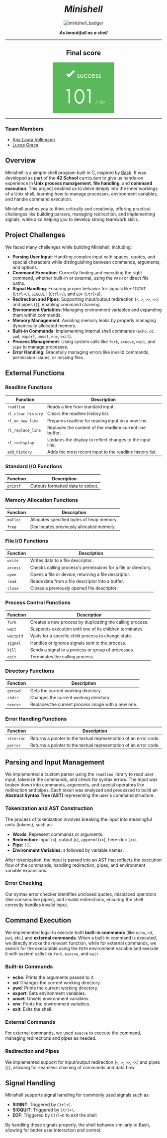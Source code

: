 <div align=center>
	<h1>
		<i>Minishell</i>
	</h1>
	<img src=https://github.com/AnaVolkmann/42_project_badges/blob/main/badges/minishelle.png alt=minishell_badge/>
	<p align=center>
        <p align="center">
	<b><i>As beautifull as a shell</i></b><br>
  
---

<h2>
		Final score
	</h2>
	<img src=https://github.com/AnaVolkmann/AnaVolkmann/blob/main/minishell_score.png alt=minishell_grade/>

---

</div>

### Team Members

- [Ana Laura Volkmann](https://github.com/AnaVolkmann)
- [Lucas Graça](https://github.com/gracaflucas)

## Overview

Minishell is a simple shell program built in C, inspired by [Bash](https://en.wikipedia.org/wiki/Bash_(Unix_shell)). It was developed as part of the **42 School** curriculum to give us hands-on experience in **Unix process management**, **file handling**, and **command execution**. This project enabled us to delve deeply into the inner workings of a Unix shell, learning how to manage processes, environment variables, and handle command execution.

Minishell pushes you to think critically and creatively, offering practical challenges like building parsers, managing redirection, and implementing signals, while also helping you to develop strong teamwork skills.

## Project Challenges

We faced many challenges while building Minishell, including:

- **Parsing User Input**: Handling complex input with spaces, quotes, and special characters while distinguishing between commands, arguments, and options.
- **Command Execution**: Correctly finding and executing the right command, whether built-in or external, using the `PATH` or direct file paths.
- **Signal Handling**: Ensuring proper behavior for signals like `SIGINT` (`Ctrl+C`), `SIGQUIT` (`Ctrl+\`), and `EOF` (`Ctrl+D`).
- **Redirection and Pipes**: Supporting input/output redirection (`<`, `>`, `>>`, `<<`) and pipes (`|`), enabling command chaining.
- **Environment Variables**: Managing environment variables and expanding them within commands.
- **Memory Management**: Avoiding memory leaks by properly managing dynamically allocated memory.
- **Built-in Commands**: Implementing internal shell commands (`echo`, `cd`, `pwd`, `export`, `unset`, `env`, `exit`).
- **Process Management**: Using system calls like `fork`, `execve`, `wait`, and `pipe` to manage processes.
- **Error Handling**: Gracefully managing errors like invalid commands, permission issues, or missing files.

## External Functions

### Readline Functions

| Function            | Description                                                   |
| ------------------- | ------------------------------------------------------------- |
| `readline`          | Reads a line from standard input.                             |
| `rl_clear_history`  | Clears the readline history list.                            |
| `rl_on_new_line`    | Prepares readline for reading input on a new line.           |
| `rl_replace_line`   | Replaces the content of the readline current line buffer.    |
| `rl_redisplay`      | Updates the display to reflect changes to the input line.    |
| `add_history`       | Adds the most recent input to the readline history list.     |

### Standard I/O Functions

| Function   | Description                                             |
| ---------- | ------------------------------------------------------- |
| `printf`   | Outputs formatted data to stdout.                       |

### Memory Allocation Functions

| Function   | Description                                             |
| ---------- | ------------------------------------------------------- |
| `malloc`   | Allocates specified bytes of heap memory.               |
| `free`     | Deallocates previously allocated memory.                |

### File I/O Functions

| Function   | Description                                                   |
| ---------- | ------------------------------------------------------------- |
| `write`    | Writes data to a file descriptor.                             |
| `access`   | Checks calling process's permissions for a file or directory. |
| `open`     | Opens a file or device, returning a file descriptor.         |
| `read`     | Reads data from a file descriptor into a buffer.              |
| `close`    | Closes a previously opened file descriptor.                   |

### Process Control Functions

| Function      | Description                                                        |
| ------------- | ------------------------------------------------------------------ |
| `fork`        | Creates a new process by duplicating the calling process.         |
| `wait`        | Suspends execution until one of its children terminates.          |
| `waitpid`     | Waits for a specific child process to change state.               |
| `signal`      | Handles or ignores signals sent to the process.                   |
| `kill`        | Sends a signal to a process or group of processes.                |
| `exit`        | Terminates the calling process.                                   |

### Directory Functions

| Function   | Description                                             |
| ---------- | ------------------------------------------------------- |
| `getcwd`   | Gets the current working directory.                     |
| `chdir`    | Changes the current working directory.                  |
| `execve`   | Replaces the current process image with a new one.      |

### Error Handling Functions

| Function   | Description                                             |
| ---------- | ------------------------------------------------------- |
| `strerror` | Returns a pointer to the textual representation of an error code. |
| `perror`   | Returns a pointer to the textual representation of an error code. |

## Parsing and Input Management

We implemented a custom parser using the `readline` library to read user input, tokenize the commands, and check for syntax errors. The input was broken down into commands, arguments, and special operators like redirection and pipes. Each token was analyzed and processed to build an **Abstract Syntax Tree (AST)** representing the user's command structure.

### Tokenization and AST Construction

The process of tokenization involves breaking the input into meaningful units (tokens), such as:

- **Words**: Represent commands or arguments.
- **Redirection**: Input (`<`), output (`>`), append (`>>`), here-doc (`<<`).
- **Pipe**: (`|`).
- **Environment Variables**: `$` followed by variable names.

After tokenization, the input is parsed into an AST that reflects the execution flow of the commands, handling redirection, pipes, and environment variable expansions.

### Error Checking

Our syntax error checker identifies unclosed quotes, misplaced operators (like consecutive pipes), and invalid redirections, ensuring the shell correctly handles invalid input.

## Command Execution

We implemented logic to execute both **built-in commands** (like `echo`, `cd`, `pwd`, etc.) and **external commands**. When a built-in command is executed, we directly invoke the relevant function, while for external commands, we search for the executable using the `PATH` environment variable and execute it with system calls like `fork`, `execve`, and `wait`.

### Built-in Commands

- **echo**: Prints the arguments passed to it.
- **cd**: Changes the current working directory.
- **pwd**: Prints the current working directory.
- **export**: Sets environment variables.
- **unset**: Unsets environment variables.
- **env**: Prints the environment variables.
- **exit**: Exits the shell.

### External Commands

For external commands, we used `execve` to execute the command, managing redirections and pipes as needed.

### Redirection and Pipes

We implemented support for input/output redirection (`<`, `>`, `>>`, `<<`) and pipes (`|`), allowing for seamless chaining of commands and data flow.

## Signal Handling

Minishell supports signal handling for commonly used signals such as:

- **SIGINT**: Triggered by `Ctrl+C`.
- **SIGQUIT**: Triggered by `Ctrl+\`.
- **EOF**: Triggered by `Ctrl+D` to exit the shell.

By handling these signals properly, the shell behaves similarly to Bash, allowing for better user interaction and control.
